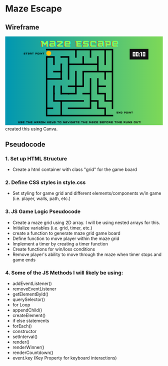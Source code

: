 # Maze Escape

## Wireframe

![Alt text](image.png)
created this using Canva.

## Pseudocode



### 1. Set up HTML Structure
- Create a html container with class "grid" for the game board
### 2. Define CSS styles in style.css 
- Set styling for game grid and different elements/components w/in game (i.e. player, walls, path, etc.)
### 3. JS Game Logic Pseudocode
-  Create a maze grid using 2D array. I will be using nested arrays for this.
- Initialize variables (i.e. grid, timer, etc.)
- create a function to generate maze grid game board
- Define function to move player within the maze grid
- Implement a timer by creating a timer function
- Create functions for win/loss conditions 
- Remove player's ability to move through the maze when timer stops and game ends

### 4. Some of the JS Methods I will likely be using:

- addEventListener()
- removeEventListener
- getElementById()
- querySelector()
- for Loop
- appendChild()
- createElement()
- if else statements
- forEach()
- constructor
- setInterval()
- render()
- renderWinner()
- renderCountdown()
- event.key (Key Property for keyboard interactions)